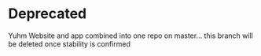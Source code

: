 # Deprecated

Yuhm Website and app combined into one repo on master... this branch will be deleted once stability is confirmed
